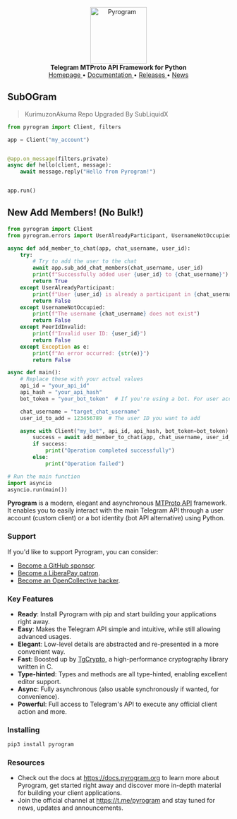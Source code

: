 <p align="center">
    <a href="https://github.com/pyrogram/pyrogram">
        <img src="https://docs.pyrogram.org/_static/pyrogram.png" alt="Pyrogram" width="128">
    </a>
    <br>
    <b>Telegram MTProto API Framework for Python</b>
    <br>
    <a href="https://pyrogram.org">
        Homepage
    </a>
    •
    <a href="https://docs.pyrogram.org">
        Documentation
    </a>
    •
    <a href="https://docs.pyrogram.org/releases">
        Releases
    </a>
    •
    <a href="https://t.me/pyrogram">
        News
    </a>
</p>

## SubOGram

> KurimuzonAkuma Repo Upgraded By SubLiquidX

``` python
from pyrogram import Client, filters

app = Client("my_account")


@app.on_message(filters.private)
async def hello(client, message):
    await message.reply("Hello from Pyrogram!")


app.run()
```
## New Add Members! (No Bulk!)

``` python
from pyrogram import Client
from pyrogram.errors import UserAlreadyParticipant, UsernameNotOccupied, PeerIdInvalid

async def add_member_to_chat(app, chat_username, user_id):
    try:
        # Try to add the user to the chat
        await app.sub_add_chat_members(chat_username, user_id)
        print(f"Successfully added user {user_id} to {chat_username}")
        return True
    except UserAlreadyParticipant:
        print(f"User {user_id} is already a participant in {chat_username}")
        return False
    except UsernameNotOccupied:
        print(f"The username {chat_username} does not exist")
        return False
    except PeerIdInvalid:
        print(f"Invalid user ID: {user_id}")
        return False
    except Exception as e:
        print(f"An error occurred: {str(e)}")
        return False

async def main():
    # Replace these with your actual values
    api_id = "your_api_id"
    api_hash = "your_api_hash"
    bot_token = "your_bot_token"  # If you're using a bot. For user account, use phone number instead.

    chat_username = "target_chat_username"
    user_id_to_add = 123456789  # The user ID you want to add

    async with Client("my_bot", api_id, api_hash, bot_token=bot_token) as app:
        success = await add_member_to_chat(app, chat_username, user_id_to_add)
        if success:
            print("Operation completed successfully")
        else:
            print("Operation failed")

# Run the main function
import asyncio
asyncio.run(main())
```

**Pyrogram** is a modern, elegant and asynchronous [MTProto API](https://docs.pyrogram.org/topics/mtproto-vs-botapi)
framework. It enables you to easily interact with the main Telegram API through a user account (custom client) or a bot
identity (bot API alternative) using Python.

### Support

If you'd like to support Pyrogram, you can consider:

- [Become a GitHub sponsor](https://github.com/sponsors/delivrance).
- [Become a LiberaPay patron](https://liberapay.com/delivrance).
- [Become an OpenCollective backer](https://opencollective.com/pyrogram).

### Key Features

- **Ready**: Install Pyrogram with pip and start building your applications right away.
- **Easy**: Makes the Telegram API simple and intuitive, while still allowing advanced usages.
- **Elegant**: Low-level details are abstracted and re-presented in a more convenient way.
- **Fast**: Boosted up by [TgCrypto](https://github.com/pyrogram/tgcrypto), a high-performance cryptography library written in C.  
- **Type-hinted**: Types and methods are all type-hinted, enabling excellent editor support.
- **Async**: Fully asynchronous (also usable synchronously if wanted, for convenience).
- **Powerful**: Full access to Telegram's API to execute any official client action and more.

### Installing

``` bash
pip3 install pyrogram
```

### Resources

- Check out the docs at https://docs.pyrogram.org to learn more about Pyrogram, get started right
away and discover more in-depth material for building your client applications.
- Join the official channel at https://t.me/pyrogram and stay tuned for news, updates and announcements.
